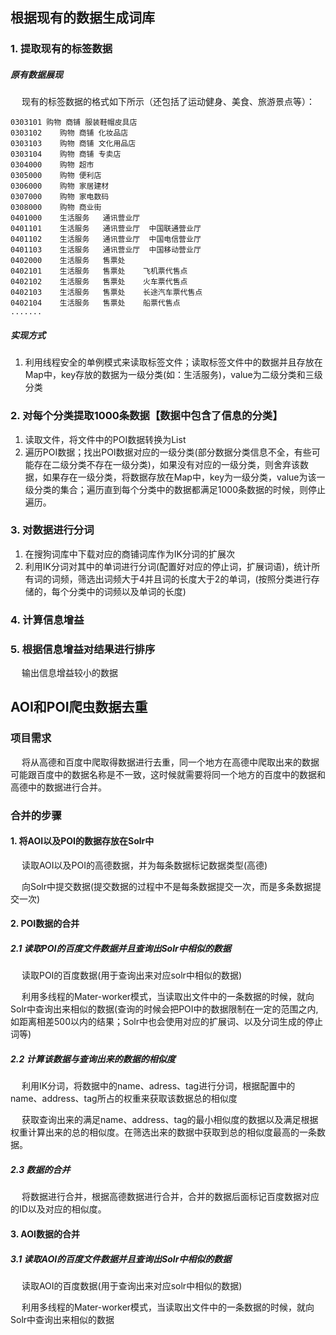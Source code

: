 ## 根据现有的数据生成词库

### 1. 提取现有的标签数据

##### 原有数据展现

&nbsp;　现有的标签数据的格式如下所示（还包括了运动健身、美食、旅游景点等）：

```
0303101 购物 商铺 服装鞋帽皮具店
0303102    购物 商铺 化妆品店
0303103    购物 商铺 文化用品店
0303104    购物 商铺 专卖店
0304000    购物 超市 
0305000    购物 便利店    
0306000    购物 家居建材   
0307000    购物 家电数码   
0308000    购物 商业街    
0401000    生活服务   通讯营业厅  
0401101    生活服务   通讯营业厅  中国联通营业厅
0401102    生活服务   通讯营业厅  中国电信营业厅
0401103    生活服务   通讯营业厅  中国移动营业厅
0402000    生活服务   售票处    
0402101    生活服务   售票处    飞机票代售点
0402102    生活服务   售票处    火车票代售点
0402103    生活服务   售票处    长途汽车票代售点
0402104    生活服务   售票处    船票代售点
.......
```

##### 实现方式

1. 利用线程安全的单例模式来读取标签文件；读取标签文件中的数据并且存放在Map中，key存放的数据为一级分类\(如：生活服务\)，value为二级分类和三级分类

### 2. 对每个分类提取1000条数据【数据中包含了信息的分类】

1. 读取文件，将文件中的POI数据转换为List
2. 遍历POI数据；找出POI数据对应的一级分类\(部分数据分类信息不全，有些可能存在二级分类不存在一级分类\)，如果没有对应的一级分类，则舍弃该数据，如果存在一级分类，将数据存放在Map中，key为一级分类，value为该一级分类的集合；遍历直到每个分类中的数据都满足1000条数据的时候，则停止遍历。

### 3.  对数据进行分词

1. 在搜狗词库中下载对应的商铺词库作为IK分词的扩展次
2. 利用IK分词对其中的单词进行分词\(配置好对应的停止词，扩展词语\)，统计所有词的词频，筛选出词频大于4并且词的长度大于2的单词，\(按照分类进行存储的，每个分类中的词频以及单词的长度\)

### 4. 计算信息增益

### 5. 根据信息增益对结果进行排序

&nbsp;　输出信息增益较小的数据

## AOI和POI爬虫数据去重

### 项目需求

&nbsp;　将从高德和百度中爬取得数据进行去重，同一个地方在高德中爬取出来的数据可能跟百度中的数据名称是不一致，这时候就需要将同一个地方的百度中的数据和高德中的数据进行合并。

### 合并的步骤

#### 1. 将AOI以及POI的数据存放在Solr中

&nbsp;　读取AOI以及POI的高德数据，并为每条数据标记数据类型\(高德\)

&nbsp;　向Solr中提交数据(提交数据的过程中不是每条数据提交一次，而是多条数据提交一次)

#### 2. POI数据的合并

##### 2.1 读取POI的百度文件数据并且查询出Solr中相似的数据

&nbsp;　读取POI的百度数据(用于查询出来对应solr中相似的数据)

&nbsp;　利用多线程的Mater-worker模式，当读取出文件中的一条数据的时候，就向Solr中查询出来相似的数据(查询的时候会把POI中的数据限制在一定的范围之内,如距离相差500以内的结果；Solr中也会使用对应的扩展词、以及分词生成的停止词等)

##### 2.2 计算该数据与查询出来的数据的相似度

&nbsp;　利用IK分词，将数据中的name、adress、tag进行分词，根据配置中的name、address、tag所占的权重来获取该数据总的相似度

&nbsp;　获取查询出来的满足name、address、tag的最小相似度的数据以及满足根据权重计算出来的总的相似度。在筛选出来的数据中获取到总的相似度最高的一条数据。

##### 2.3 数据的合并

&nbsp;　将数据进行合并，根据高德数据进行合并，合并的数据后面标记百度数据对应的ID以及对应的相似度。

#### 3. AOI数据的合并

##### 3.1 读取AOI的百度文件数据并且查询出Solr中相似的数据

&nbsp;　读取AOI的百度数据(用于查询出来对应solr中相似的数据)

&nbsp;　利用多线程的Mater-worker模式，当读取出文件中的一条数据的时候，就向Solr中查询出来相似的数据

















